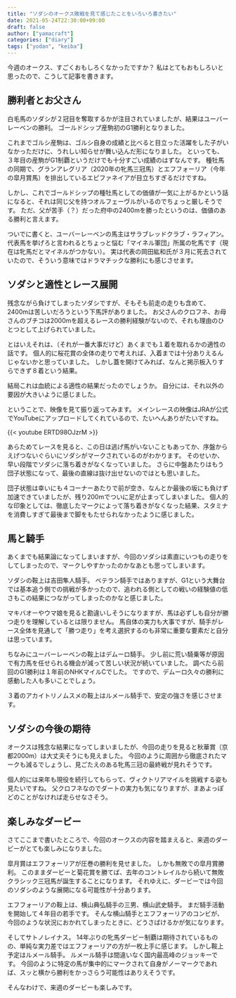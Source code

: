 ```yaml
---
title: "ソダシのオークス敗戦を見て感じたことをいろいろ書きたい"
date: 2021-05-24T22:30:00+09:00
draft: false
author: ["yamacraft"]
categories: ["diary"]
tags: ["yodan", "keiba"]
---
```


今週のオークス、すごくおもしろくなかったですか？
私はとてもおもしろいと思ったので、こうして記事を書きます。

## 勝利者とお父さん

白毛馬のソダシが２冠目を奪取するかが注目されていましたが、結果はユーバーレーベンの勝利。
ゴールドシップ産駒初のG1勝利となりました。

これまでゴルシ産駒は、ゴルシ自身の成績と比べると目立った活躍をした子がいなかっただけに、うれしい知らせが舞い込んだ形になりました。
といっても、３年目の産駒がG1制覇というだけでも十分すごい成績のはずなんです。
種牡馬の同期で、グランアレグリア（2020年の牝馬三冠馬）とエフフォーリア（今年の皐月賞馬）を排出しているエピファネイアが目立ちすぎるだけですね。

しかし、これでゴールドシップの種牡馬としての価値が一気に上がるかという話になると、それは同じ父を持つオルフェーヴルがいるのでちょっと厳しそうです。
ただ、父が苦手（？）だった府中の2400mを勝ったというのは、価値のある勝利と言えます。

ついでに書くと、ユーバーレーベンの馬主はサラブレッドクラブ・ラフィアン。
代表馬を挙げろと言われるとちょっと悩む「マイネル軍団」所属の牝馬です（現在は牝馬だとマイネルがつかない）。
実は代表の岡田紘和氏が３月に死去されていたので、そういう意味ではドラマチックな勝利にも感じさせます。

## ソダシと適性とレース展開

残念ながら負けてしまったソダシですが、そもそも前走の走りも含めて、2400mは苦しいだろうという下馬評がありました。
お父さんのクロフネ、お母さんのブチコは2000mを超えるレースの勝利経験がないので、それも理由のひとつとして上げられていました。

とはいえそれは、（それが一番大事だけど）あくまでも１着を取れるかの適性の話です。
個人的に桜花賞の全体の走りで考えれば、入着までは十分ありえるんじゃないかと思っていました。
しかし蓋を開けてみれば、なんと掲示板入りすらできず８着という結果。

結局これは血統による適性の結果だったのでしょうか。
自分には、それ以外の要因が大きいように感じました。

ということで、映像を見て振り返ってみます。
メインレースの映像はJRAが公式でYouTubeにアップロードしてくれているので、たいへんありがたいですね。

{{< youtube ERTD98OJzrM >}}

あらためてレースを見ると、この日は逃げ馬がいないこともあってか、序盤からえげつないぐらいにソダシがマークされているのがわかります。
そのせいか、早い段階でソダシに落ち着きがなくなっていました。
さらに中盤あたりはもう団子状態になって、最後の直線は抜け出せないのではとも思いました。

団子状態は幸いにも４コーナーあたりで前が空き、なんとか最後の坂にも負けず加速できていましたが、残り200mでついに足が止まってしまいました。
個人的な印象としては、徹底したマークによって落ち着きがなくなった結果、スタミナを消費しすぎて最後まで脚をもたせられなかったように感じました。

<!--
こうしたえげつない包囲網を見ると、自分はテイエムオペラオーの有馬記念を思い出します。
こちらも画質は荒いですが、JRAが公式で公開してくれています。

{{< youtube OjdiFWhZJs4 >}}

オペラオーはこうして、もっとすごい包囲網の中をかいくぐって勝利しましたが、ただ当時のオペラオーは古馬です。
ウマ娘で言うところのシニア時代です。
3歳のクラシック期前半で、同様の走りを期待するのは酷です。
-->

## 馬と騎手

あくまでも結果論になってしまいますが、今回のソダシは素直にいつもの走りをしてしまったので、マークしやすかったのかなあとも思ってしまいます。

ソダシの鞍上は吉田隼人騎手。
ベテラン騎手ではありますが、G1という大舞台では基本追う側での挑戦が多かったので、追われる側としての戦いの経験値の低さもこの結果につながってしまったのかなと感じました。

マキバオーやウマ娘を見ると勘違いしそうになりますが、馬は必ずしも自分が勝つ走りを理解しているとは限りません。
馬自体の実力も大事ですが、騎手がレース全体を見通して「勝つ走り」を考え選択するのも非常に重要な要素だと自分は思っています。

ちなみにユーバーレーベンの鞍上はデムーロ騎手。
少し前に荒い騎乗等が原因で有力馬を任せられる機会が減って苦しい状況が続いていました。
調べたら前回のG1勝利は１年前のNHKマイルCでした。
ですので、デムーロ久々の勝利に感動した人も多いことでしょう。

３着のアカイトリノムスメの鞍上はルメール騎手で、安定の強さを感じさせます。

## ソダシの今後の期待

オークスは残念な結果になってしまいましたが、今回の走りを見ると秋華賞（京都2000m）は大丈夫そうにも見えました。
今回のように周囲から徹底されたマークも減るでしょうし、見ごたえのある牝馬三冠の最終戦が見れそうです。

個人的には来年も現役を続行してもらって、ヴィクトリアマイルを挑戦する姿も見たいですね。
父クロフネなのでダートの実力も気になりますが、まあよっぽどのことがなければ走らせなさそう。

## 楽しみなダービー

さてここまで書いたところで、今回のオークスの内容を踏まえると、来週のダービーがとても楽しみになりました。

皐月賞はエフフォーリアが圧巻の勝利を見せました。
しかも無敗での皐月賞勝利。
このままダービーと菊花賞を勝てば、去年のコントレイルから続いて無敗クラシック三冠馬が誕生することになります。
それゆえに、ダービーでは今回のソダシのような展開になる可能性が十分あります。

エフフォーリアの鞍上は、横山典弘騎手の三男、横山武史騎手。
まだ騎手活動を開始して４年目の若手です。
そんな横山騎手とエフフォーリアのコンビが、今回のような状況におかれてしまったときに、どうさばけるかが気になります。

そしてサトノレイナス。
14年ぶりの牝馬ダービー制覇は期待されているものの、単純な実力差ではエフフォーリアの方が一枚上手に感じます。
しかし鞍上予定はルメール騎手。
ルメール騎手は間違いなく国内最高峰のジョッキーです。
今回のように特定の馬が集中的にマークされて自身がノーマークであれば、スッと横から勝利をかっさらう可能性はありえそうです。

そんなわけで、来週のダービーも楽しみです。